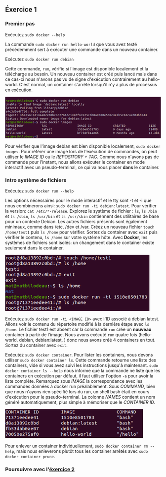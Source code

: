 ## Éxercice 1

### Premier pas
Exécutez `sudo docker --help`

La commande `sudo docker run hello-world` que vous avez testé précédemment sert à exécuter une commande dans un nouveau container.

Exécutez `sudo docker run debian`

Cette commande, `run`, vérifie si l'image est disponible localement et la télécharge au besoin. Un nouveau container est créé puis lancé mais dans ce cas-ci nous n'avons pas vu de signe d'exécution contrairement au hello-world. C'est normal, un container s'arrête lorsqu'il n'y a plus de processus en exécution.

![docker run debian][img0]

Pour vérifier que l'image debian est bien disponible localement, `sudo docker images`. Pour référer une image lors de l'exécution de commandes, on peut utiliser le _IMAGE ID_ ou le _REPOSITORY + TAG_. Comme nous n'avons pas de commande pour l'instant, nous allons exécuter le container en mode interactif avec un pseudo-terminal, ce qui va nous placer **dans** le container.

### Intro système de fichiers
Exécutez `sudo docker run --help`

Les options nécessaires pour le mode interactif et le tty sont -t et -i que nous combinerons ainsi: `sudo docker run -ti debian:latest`. Pour vérifier la version: `cat /etc/*-release`. Explorez le système de fichier : `ls`, `ls /bin` et `ls /sbin`, `ls /usr/bin` et `ls /usr/sbin` contiennent des utilitaires de base pour un contexte Debian. Les autres fichiers présents sont également minimaux, comme dans /etc, /dev et /var. Créez un nouveau fichier `touch /home/test1` puis `ls /home` pour vérifier. Sortez du container avec `exit` puis vérifier le contenu, `ls /home` sur votre système hôte. Avec **Docker**, les systèmes de fichiers sont isolés: un changement dans le container existe seulement dans le container.

![ls /home][img1]

Exécutez `sudo docker run -ti <IMAGE ID>` avec l'ID associé à debian latest. Allons voir le contenu du répertoire modifié à la dernière étape avec `ls /home`. Le fichier test1 est absent car la commande `run` crée un **nouveau** container à partir de l'image. Nous avons exécuté `run` quatre fois (hello-world, debian, debian:latest, <IMAGE ID>) donc nous avons créé 4 containers en tout. Sortez du container avec `exit`.

Exécutez `sudo docker container`. Pour lister les containers, nous devons utiliser `sudo docker container ls`. Cette commande retourne une liste des containers, vide si vous avez suivi les instructions jusqu'à maintenant. `sudo docker container ls --help` nous informe que la commande ne liste que les containers en exécution par défaut, il faut utiliser l'option `-a` pour avoir la liste complète. Remarquez sous _IMAGE_ la correspondance avec les commandes données à docker run préalablement. Sous _COMMAND_, bien que nous n'ayons rien spécifié lors du run, un shell bash était en cours d'exécution pour le pseudo-terminal.  La colonne _NAMES_ contient un nom généré automatiquement, plus simple à mémoriser que le _CONTAINER ID_.

![docker container ls -a][img2]

Pour enlever un container individuellement, `sudo docker container rm --help`, mais nous enleverons plutôt tous les container arrêtés avec `sudo docker container prune`.

### Poursuivre avec l'[éxercice 2][2]


[0]: https://docs.docker.com/engine/install/ubuntu/
[1]: https://docs.docker.com/engine/install/
[2]: ./laboDocker1.html

[img0]: ./img/docker/docker1-0.png "docker run debian"
[img1]: ./img/docker/docker1-1.png "ls /home"
[img2]: ./img/docker/docker1-2.png "docker container ls -a"
